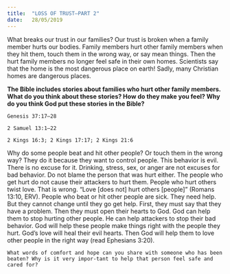 ```yaml
---
title:  "LOSS OF TRUST—PART 2"
date:   28/05/2019
---
```


What breaks our trust in our families? Our trust is broken when a family member hurts our bodies. Family members hurt other family members when they hit them, touch them in the wrong way, or say mean things. Then the hurt family members no longer feel safe in their own homes. Scientists say that the home is the most dangerous place on earth! Sadly, many Christian homes are dangerous places. 

**The Bible includes stories about families who hurt other family members. What do you think about these stories? How do they make you feel? Why do you think God put these stories in the Bible?**

`Genesis 37:17–28`

`2 Samuel 13:1–22`

`2 Kings 16:3; 2 Kings 17:17; 2 Kings 21:6`

Why do some people beat and hit other people? Or touch them in the wrong way? They do it because they want to control people. This behavior is evil. There is no excuse for it. Drinking, stress, sex, or anger are not excuses for bad behavior. Do not blame the person that was hurt either. The people who get hurt do not cause their attackers to hurt them. People who hurt others twist love. That is wrong. “Love [does not] hurt others [people]” (Romans 13:10, ERV). People who beat or hit other people are sick. They need help. But they cannot change until they go get help. First, they must say that they have a problem. Then they must open their hearts to God. God can help them to stop hurting other people. He can help attackers to stop their bad behavior. God will help these people make things right with the people they hurt. God’s love will heal their evil hearts. Then God will help them to love other people in the right way (read Ephesians 3:20).

`What words of comfort and hope can you share with someone who has been beaten? Why is it very impor-tant to help that person feel safe and cared for?`